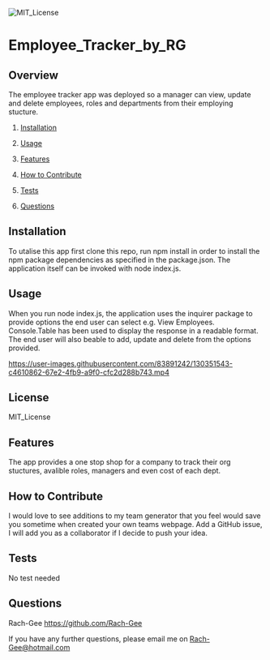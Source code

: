 ![MIT_License](https://img.shields.io/badge/MIT_License-License-green)
  
# Employee_Tracker_by_RG

## Overview
        
The employee tracker app was deployed so a manager can view, update and delete employees, roles and departments from their employing stucture. 

1. [Installation](#Installation)

2. [Usage](#Usage)

3. [Features](#Features)

4. [How to Contribute](#How-to-Contribute)

5. [Tests](#Tests)

6. [Questions](#Questions)
        
## Installation
       
To utalise this app first clone this repo, run npm install in order to install the npm package dependencies as specified in the package.json. The application itself can be invoked with node index.js.
       
## Usage
       
When you run node index.js, the application uses the inquirer package to provide options the end user can select e.g. View Employees. Console.Table has been used to display the response in a readable format. The end user will also beable to add, update and delete from the options provided. 



https://user-images.githubusercontent.com/83891242/130351543-c4610862-67e2-4fb9-a9f0-cfc2d288b743.mp4



## License

MIT_License
       
## Features
       
The app provides a one stop shop for a company to track their org stuctures, avalible roles, managers and even cost of each dept. 
        
## How to Contribute
        
I would love to see additions to my team generator that you feel would save you sometime when created your own teams webpage. Add a GitHub issue, I will add you as a collaborator if I decide to push your idea.
        
## Tests
No test needed
    
## Questions
Rach-Gee
https://github.com/Rach-Gee

If you have any further questions, please email me on Rach-Gee@hotmail.com

